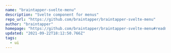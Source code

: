 ```yaml
---
name: "braintapper-svelte-menu"
description: "Svelte component for menus"
repo_url: "https://github.com/braintapper/braintapper-svelte-menu"
author: "braintapper"
homepage: "https://github.com/braintapper/braintapper-svelte-menu#readme"
updated: "2021-09-22T18:12:50.766Z"
tags: 
  - ui
---
```

